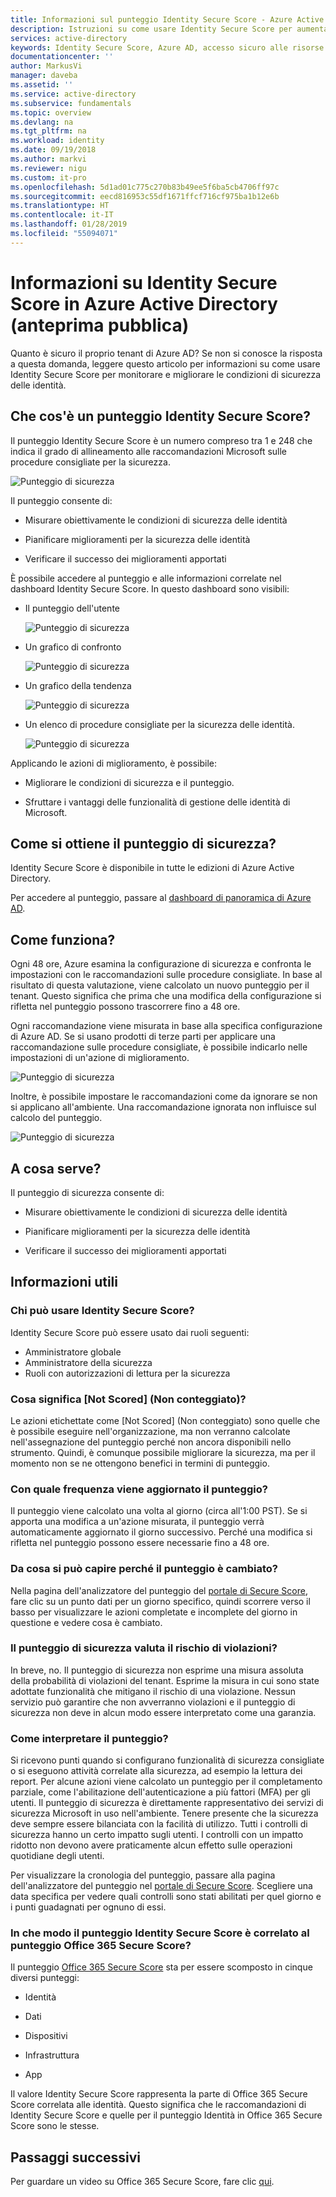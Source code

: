 ```yaml
---
title: Informazioni sul punteggio Identity Secure Score - Azure Active Directory (anteprima pubblica) | Microsoft Docs
description: Istruzioni su come usare Identity Secure Score per aumentare la sicurezza del tenant di Azure AD.
services: active-directory
keywords: Identity Secure Score, Azure AD, accesso sicuro alle risorse aziendali
documentationcenter: ''
author: MarkusVi
manager: daveba
ms.assetid: ''
ms.service: active-directory
ms.subservice: fundamentals
ms.topic: overview
ms.devlang: na
ms.tgt_pltfrm: na
ms.workload: identity
ms.date: 09/19/2018
ms.author: markvi
ms.reviewer: nigu
ms.custom: it-pro
ms.openlocfilehash: 5d1ad01c775c270b83b49ee5f6ba5cb4706ff97c
ms.sourcegitcommit: eecd816953c55df1671ffcf716cf975ba1b12e6b
ms.translationtype: HT
ms.contentlocale: it-IT
ms.lasthandoff: 01/28/2019
ms.locfileid: "55094071"
---
```

# <a name="what-is-the-identity-secure-score-in-azure-active-directory-public-preview"></a>Informazioni su Identity Secure Score in Azure Active Directory (anteprima pubblica)

Quanto è sicuro il proprio tenant di Azure AD? Se non si conosce la risposta a questa domanda, leggere questo articolo per informazioni su come usare Identity Secure Score per monitorare e migliorare le condizioni di sicurezza delle identità. 

## <a name="what-is-an-identity-secure-score"></a>Che cos'è un punteggio Identity Secure Score?

Il punteggio Identity Secure Score è un numero compreso tra 1 e 248 che indica il grado di allineamento alle raccomandazioni Microsoft sulle procedure consigliate per la sicurezza.


![Punteggio di sicurezza](./media/identity-secure-score/01.png)



Il punteggio consente di:

- Misurare obiettivamente le condizioni di sicurezza delle identità

- Pianificare miglioramenti per la sicurezza delle identità

- Verificare il successo dei miglioramenti apportati 


È possibile accedere al punteggio e alle informazioni correlate nel dashboard Identity Secure Score. In questo dashboard sono visibili:

- Il punteggio dell'utente

    ![Punteggio di sicurezza](./media/identity-secure-score/02.png)

- Un grafico di confronto

    ![Punteggio di sicurezza](./media/identity-secure-score/03.png)

- Un grafico della tendenza

    ![Punteggio di sicurezza](./media/identity-secure-score/04.png)

- Un elenco di procedure consigliate per la sicurezza delle identità. 

    ![Punteggio di sicurezza](./media/identity-secure-score/05.png)


Applicando le azioni di miglioramento, è possibile:

- Migliorare le condizioni di sicurezza e il punteggio.
 
- Sfruttare i vantaggi delle funzionalità di gestione delle identità di Microsoft. 



## <a name="how-do-i-get-my-secure-score"></a>Come si ottiene il punteggio di sicurezza?

Identity Secure Score è disponibile in tutte le edizioni di Azure Active Directory.

Per accedere al punteggio, passare al [dashboard di panoramica di Azure AD](https://portal.azure.com/#blade/Microsoft_AAD_IAM/ActiveDirectoryMenuBlade/IdentitySecureScore).



## <a name="how-does-it-work"></a>Come funziona?

Ogni 48 ore, Azure esamina la configurazione di sicurezza e confronta le impostazioni con le raccomandazioni sulle procedure consigliate. In base al risultato di questa valutazione, viene calcolato un nuovo punteggio per il tenant. Questo significa che prima che una modifica della configurazione si rifletta nel punteggio possono trascorrere fino a 48 ore. 

Ogni raccomandazione viene misurata in base alla specifica configurazione di Azure AD. Se si usano prodotti di terze parti per applicare una raccomandazione sulle procedure consigliate, è possibile indicarlo nelle impostazioni di un'azione di miglioramento.

![Punteggio di sicurezza](./media/identity-secure-score/07.png)


Inoltre, è possibile impostare le raccomandazioni come da ignorare se non si applicano all'ambiente. Una raccomandazione ignorata non influisce sul calcolo del punteggio. 
 
![Punteggio di sicurezza](./media/identity-secure-score/06.png)



## <a name="how-does-it-help-me"></a>A cosa serve?

Il punteggio di sicurezza consente di:

- Misurare obiettivamente le condizioni di sicurezza delle identità

- Pianificare miglioramenti per la sicurezza delle identità

- Verificare il successo dei miglioramenti apportati



## <a name="what-you-should-know"></a>Informazioni utili

### <a name="who-can-use-the-identity-secure-score"></a>Chi può usare Identity Secure Score?

Identity Secure Score può essere usato dai ruoli seguenti:

- Amministratore globale
- Amministratore della sicurezza 
- Ruoli con autorizzazioni di lettura per la sicurezza 

### <a name="what-does-not-scored-mean"></a>Cosa significa [Not Scored] (Non conteggiato)?

Le azioni etichettate come [Not Scored] (Non conteggiato) sono quelle che è possibile eseguire nell'organizzazione, ma non verranno calcolate nell'assegnazione del punteggio perché non ancora disponibili nello strumento. Quindi, è comunque possibile migliorare la sicurezza, ma per il momento non se ne ottengono benefici in termini di punteggio.

### <a name="how-often-is-my-score-updated"></a>Con quale frequenza viene aggiornato il punteggio?

Il punteggio viene calcolato una volta al giorno (circa all'1:00 PST). Se si apporta una modifica a un'azione misurata, il punteggio verrà automaticamente aggiornato il giorno successivo. Perché una modifica si rifletta nel punteggio possono essere necessarie fino a 48 ore.


### <a name="my-score-changed-how-do-i-figure-out-why"></a>Da cosa si può capire perché il punteggio è cambiato?

Nella pagina dell'analizzatore del punteggio del [portale di Secure Score](https://securescore.microsoft.com/#!/score), fare clic su un punto dati per un giorno specifico, quindi scorrere verso il basso per visualizzare le azioni completate e incomplete del giorno in questione e vedere cosa è cambiato.

### <a name="does-the-secure-score-measure-my-risk-of-getting-breached"></a>Il punteggio di sicurezza valuta il rischio di violazioni?

In breve, no. Il punteggio di sicurezza non esprime una misura assoluta della probabilità di violazioni del tenant. Esprime la misura in cui sono state adottate funzionalità che mitigano il rischio di una violazione. Nessun servizio può garantire che non avverranno violazioni e il punteggio di sicurezza non deve in alcun modo essere interpretato come una garanzia.

### <a name="how-should-i-interpret-my-score"></a>Come interpretare il punteggio?

Si ricevono punti quando si configurano funzionalità di sicurezza consigliate o si eseguono attività correlate alla sicurezza, ad esempio la lettura dei report. Per alcune azioni viene calcolato un punteggio per il completamento parziale, come l'abilitazione dell'autenticazione a più fattori (MFA) per gli utenti. Il punteggio di sicurezza è direttamente rappresentativo dei servizi di sicurezza Microsoft in uso nell'ambiente. Tenere presente che la sicurezza deve sempre essere bilanciata con la facilità di utilizzo. Tutti i controlli di sicurezza hanno un certo impatto sugli utenti. I controlli con un impatto ridotto non devono avere praticamente alcun effetto sulle operazioni quotidiane degli utenti.

Per visualizzare la cronologia del punteggio, passare alla pagina dell'analizzatore del punteggio nel [portale di Secure Score](https://securescore.microsoft.com/#!/score). Scegliere una data specifica per vedere quali controlli sono stati abilitati per quel giorno e i punti guadagnati per ognuno di essi.


### <a name="how-does-the-identity-secure-score-relate-to-the-office-365-secure-score"></a>In che modo il punteggio Identity Secure Score è correlato al punteggio Office 365 Secure Score? 

Il punteggio [Office 365 Secure Score](https://docs.microsoft.com/office365/securitycompliance/office-365-secure-score) sta per essere scomposto in cinque diversi punteggi:

- Identità

- Dati

- Dispositivi

- Infrastruttura

- App

Il valore Identity Secure Score rappresenta la parte di Office 365 Secure Score correlata alle identità. Questo significa che le raccomandazioni di Identity Secure Score e quelle per il punteggio Identità in Office 365 Secure Score sono le stesse. 


## <a name="next-steps"></a>Passaggi successivi

Per guardare un video su Office 365 Secure Score, fare clic [qui](https://www.youtube.com/watch?v=jzfpDJ9Kg-A).
 
